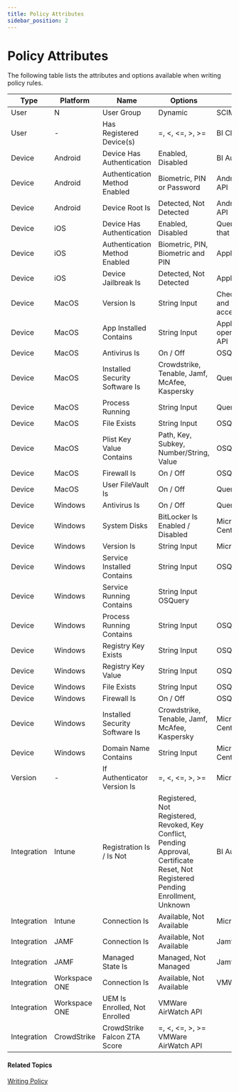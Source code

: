 ```yaml
---
title: Policy Attributes
sidebar_position: 2
---   
```


Policy Attributes
=================

The following table lists the attributes and options available when writing policy rules.

| **Type** | **Platform** | **Name** | **Options** | **Source** |
|-----|------|-----|------|------|
| User | N | User Group | Dynamic | SCIM Groups API |
| User | \- | Has Registered Device(s) | \=, <, <=, >, >= | BI Cloud |
| Device | Android  | Device Has Authentication | Enabled, Disabled | BI Authenticator |
| Device | Android | Authentication Method Enabled | Biometric, PIN or Password | Android KeyguardManager API |
| Device | Android |Device Root Is | Detected, Not Detected | Android BiometricManager API | 
| Device | iOS | Device Has Authentication | Enabled, Disabled | Querying files and packages that would indicate a root |
| Device | iOS | Authentication Method Enabled | Biometric, PIN, Biometric and PIN | Apple canEvaluatePolicy API |
| Device | iOS |Device Jailbreak Is | Detected, Not Detected | Apple canEvaluatePolicy API|
| Device | MacOS | Version Is | String Input | Checks for a jailbreak.txt file and whether the device can access cydia or the shell|
| Device | MacOS | App Installed Contains | String Input | Apple operatingSystemVersionString API |
| Device | MacOS | Antivirus Is | On / Off | OSQuery |
| Device | MacOS | Installed Security Software Is | Crowdstrike, Tenable, Jamf, McAfee, Kaspersky | Queries XProtect plist file|
| Device |MacOS | Process Running | String Input | Queries files for specific apps |
| Device | MacOS | File Exists |String Input | OSQuery |
| Device | MacOS |Plist Key Value Contains |Path, Key, Subkey, Number/String, Value |OSQuery |
| Device | MacOS | Firewall Is | On / Off | OSQuery |
| Device | MacOS |User FileVault Is |On / Off | Queries firewall plist file |
| Device | Windows | Antivirus Is | On / Off | Queries FDE status |
| Device | Windows | System Disks | BitLocker Is Enabled / Disabled | Microsoft Windows Security Center API |
| Device | Windows | Version Is | String Input | Microsoft BitLocker API | Application Installed Contains String Input / Microsoft Environment API |
| Device | Windows | Service Installed Contains | String Input | OSQuery |
| Device | Windows | Service Running Contains | String Input OSQuery |
| Device | Windows | Process Running Contains | String Input | OSQuery |
| Device | Windows | Registry Key Exists | String Input |OSQuery |
| Device | Windows | Registry Key Value  | String Input | OSQuery |
| Device | Windows | File Exists | String Input | OSQuery
| Device | Windows | Firewall Is | On / Off |OSQuery |
| Device | Windows | Installed Security Software Is | Crowdstrike, Tenable, Jamf, McAfee, Kaspersky | Microsoft Windows Security Center API |
| Device | Windows | Domain Name Contains | String Input | Microsoft Windows Security Center API |
| Version | \- | If Authenticator Version Is | \=, <, <=, >, >= | Microsoft Net Workstation API |
| Integration | Intune | Registration Is / Is Not |Registered, Not Registered, Revoked, Key Conflict, Pending Approval, Certificate Reset, Not Registered Pending Enrollment, Unknown | BI Authenticator |
| Integration | Intune | Connection Is | Available, Not Available | Microsoft Graph API |
| Integration |JAMF | Connection Is | Available, Not Available | Jamf Pro API |
| Integration | JAMF | Managed State Is | Managed, Not Managed | Jamf Pro API |
| Integration | Workspace ONE | Connection Is | Available, Not Available |VMWare AirWatch API |
| Integration | Workspace ONE |UEM Is Enrolled, Not Enrolled | VMWare AirWatch API |
| Integration | CrowdStrike | CrowdStrike Falcon ZTA Score | \=, <, <=, >, >= VMWare AirWatch API |

  
#### Related Topics

[Writing Policy](/docs/secure-work/workforce-settings/policy/policy-writing/writing-policy)